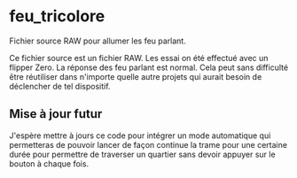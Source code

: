 # feu_tricolore
Fichier source RAW pour allumer les feu parlant. 

Ce fichier source est un fichier RAW. Les essai on été effectué avec un flipper Zero. La réponse des feu parlant est normal. 
Cela peut sans difficulté être réutiliser dans n'importe quelle autre projets qui aurait besoin de déclencher de tel dispositif.



## Mise à jour futur 

J'espère mettre à jours ce code pour intégrer un mode automatique qui permetteras de pouvoir lancer de façon continue la trame pour une certaine durée pour permettre de traverser un quartier sans devoir appuyer sur le bouton à chaque fois. 


